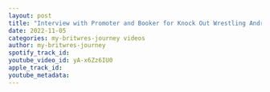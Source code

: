 ```yaml
---
layout: post
title: "Interview with Promoter and Booker for Knock Out Wrestling Andrew Pratt"
date: 2022-11-05
categories: my-britwres-journey videos
author: my-britwres-journey
spotify_track_id: 
youtube_video_id: yA-x6Zz6IU0
apple_track_id: 
youtube_metadata: 
---
```

